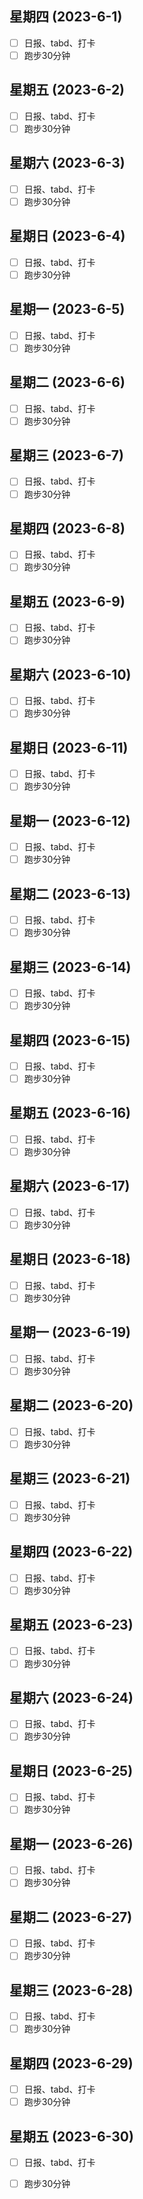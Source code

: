 
## 星期四 (2023-6-1) 

- [ ] 日报、tabd、打卡
- [ ] 跑步30分钟
        
## 星期五 (2023-6-2) 

- [ ] 日报、tabd、打卡
- [ ] 跑步30分钟
        
## 星期六 (2023-6-3) 

- [ ] 日报、tabd、打卡
- [ ] 跑步30分钟
        
## 星期日 (2023-6-4) 

- [ ] 日报、tabd、打卡
- [ ] 跑步30分钟
        
## 星期一 (2023-6-5) 

- [ ] 日报、tabd、打卡
- [ ] 跑步30分钟
        
## 星期二 (2023-6-6) 

- [ ] 日报、tabd、打卡
- [ ] 跑步30分钟
        
## 星期三 (2023-6-7) 

- [ ] 日报、tabd、打卡
- [ ] 跑步30分钟
        
## 星期四 (2023-6-8) 

- [ ] 日报、tabd、打卡
- [ ] 跑步30分钟
        
## 星期五 (2023-6-9) 

- [ ] 日报、tabd、打卡
- [ ] 跑步30分钟
        
## 星期六 (2023-6-10) 

- [ ] 日报、tabd、打卡
- [ ] 跑步30分钟
        
## 星期日 (2023-6-11) 

- [ ] 日报、tabd、打卡
- [ ] 跑步30分钟
        
## 星期一 (2023-6-12) 

- [ ] 日报、tabd、打卡
- [ ] 跑步30分钟
        
## 星期二 (2023-6-13) 

- [ ] 日报、tabd、打卡
- [ ] 跑步30分钟
        
## 星期三 (2023-6-14) 

- [ ] 日报、tabd、打卡
- [ ] 跑步30分钟
        
## 星期四 (2023-6-15) 

- [ ] 日报、tabd、打卡
- [ ] 跑步30分钟
        
## 星期五 (2023-6-16) 

- [ ] 日报、tabd、打卡
- [ ] 跑步30分钟
        
## 星期六 (2023-6-17) 

- [ ] 日报、tabd、打卡
- [ ] 跑步30分钟
        
## 星期日 (2023-6-18) 

- [ ] 日报、tabd、打卡
- [ ] 跑步30分钟
        
## 星期一 (2023-6-19) 

- [ ] 日报、tabd、打卡
- [ ] 跑步30分钟
        
## 星期二 (2023-6-20) 

- [ ] 日报、tabd、打卡
- [ ] 跑步30分钟
        
## 星期三 (2023-6-21) 

- [ ] 日报、tabd、打卡
- [ ] 跑步30分钟
        
## 星期四 (2023-6-22) 

- [ ] 日报、tabd、打卡
- [ ] 跑步30分钟
        
## 星期五 (2023-6-23) 

- [ ] 日报、tabd、打卡
- [ ] 跑步30分钟
        
## 星期六 (2023-6-24) 

- [ ] 日报、tabd、打卡
- [ ] 跑步30分钟
        
## 星期日 (2023-6-25) 

- [ ] 日报、tabd、打卡
- [ ] 跑步30分钟
        
## 星期一 (2023-6-26) 

- [ ] 日报、tabd、打卡
- [ ] 跑步30分钟
        
## 星期二 (2023-6-27) 

- [ ] 日报、tabd、打卡
- [ ] 跑步30分钟
        
## 星期三 (2023-6-28) 

- [ ] 日报、tabd、打卡
- [ ] 跑步30分钟
        
## 星期四 (2023-6-29) 

- [ ] 日报、tabd、打卡
- [ ] 跑步30分钟
        
## 星期五 (2023-6-30) 

- [ ] 日报、tabd、打卡
- [ ] 跑步30分钟
        